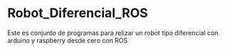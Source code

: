 # Robot_Diferencial_ROS
Este es conjunto de programas para relizar un robot tipo diferencial con arduino y raspberry desde cero con ROS
